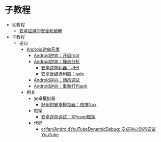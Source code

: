 # 子教程

* 父教程
  * [安卓应用的安全和破解](https://book.crifan.org/books/android_app_security_crack/website/)
* 子教程
  * 逆向
    * [Android逆向开发](https://book.crifan.org/books/android_reverse_dev/website/)
      * [Android逆向：开启root](https://book.crifan.org/books/android_re_enable_root/website/)
      * [Android逆向：静态分析](https://book.crifan.org/books/android_re_static_analysis/website/)
        * [安卓逆向利器：JEB](https://book.crifan.org/books/android_re_tool_jeb/website/)
        * [安卓反编译利器：jadx](https://book.crifan.org/books/android_re_decompile_jadx/website/)
      * [Android逆向：动态调试](https://book.crifan.org/books/android_re_dynamic_debug/website/)
      * [Android逆向：重新打包apk](https://book.crifan.org/books/android_re_repack_apk/website/)
    * 相关
      * 安卓模拟器
        * [好用的安卓模拟器：夜神Nox](https://book.crifan.com/books/good_android_emulator_nox/website/)
      * 框架
        * [安卓逆向调试：XPosed框架](https://book.crifan.com/books/android_re_xposed_framework/website/)
      * 代码
        * [crifan/AndroidYouTubeDynamicDebug: 安卓逆向动态调试YouTube](https://github.com/crifan/AndroidYouTubeDynamicDebug)
